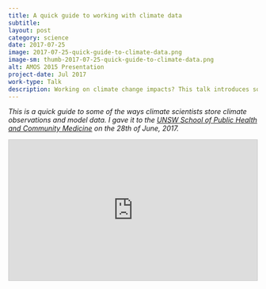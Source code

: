 ```yaml
---
title: A quick guide to working with climate data
subtitle:
layout: post
category: science
date: 2017-07-25
image: 2017-07-25-quick-guide-to-climate-data.png
image-sm: thumb-2017-07-25-quick-guide-to-climate-data.png
alt: AMOS 2015 Presentation
project-date: Jul 2017
work-type: Talk
description: Working on climate change impacts? This talk introduces some of the common types of climate datasets.
---
```

_This is a quick guide to some of the ways climate scientists store climate observations and model data. I gave it to the [UNSW School of Public Health and Community Medicine](https://sphcm.med.unsw.edu.au) on the 28th of June, 2017._

 <div markdown="0" style="text-align:center; position: relative; border:1px solid #CCC; padding-bottom: 56.25%; height: 0;">  
   <iframe allowfullscreen="" border="0" frameborder="0" src="https://thebox.unsw.edu.au/video/embed?v=Yu1asGtpEeeJk1JvpfaZ/A==&amp;c=A59B6992-48C0-11DE-9396123139020041&amp;a=0&amp;k=&amp;i=0#start=&amp;stop=" style="border: 0 none; position: absolute; top: 0; left: 0; width: 100%; height: 100%;"></iframe>   
</div>  